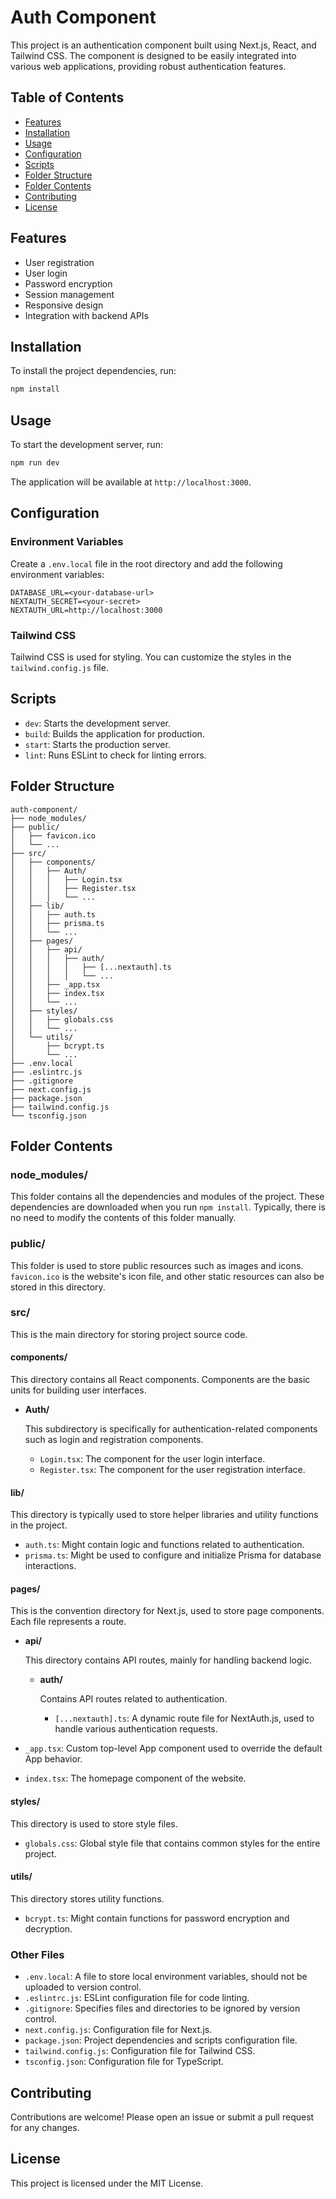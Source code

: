 # Auth Component

This project is an authentication component built using Next.js, React, and Tailwind CSS. The component is designed to be easily integrated into various web applications, providing robust authentication features.

## Table of Contents

- [Features](#features)
- [Installation](#installation)
- [Usage](#usage)
- [Configuration](#configuration)
- [Scripts](#scripts)
- [Folder Structure](#folder-structure)
- [Folder Contents](#folder-contents)
- [Contributing](#contributing)
- [License](#license)

## Features

- User registration
- User login
- Password encryption
- Session management
- Responsive design
- Integration with backend APIs

## Installation

To install the project dependencies, run:

```bash
npm install
```

## Usage

To start the development server, run:

```bash
npm run dev
```

The application will be available at `http://localhost:3000`.

## Configuration

### Environment Variables

Create a `.env.local` file in the root directory and add the following environment variables:

```
DATABASE_URL=<your-database-url>
NEXTAUTH_SECRET=<your-secret>
NEXTAUTH_URL=http://localhost:3000
```

### Tailwind CSS

Tailwind CSS is used for styling. You can customize the styles in the `tailwind.config.js` file.

## Scripts

- `dev`: Starts the development server.
- `build`: Builds the application for production.
- `start`: Starts the production server.
- `lint`: Runs ESLint to check for linting errors.

## Folder Structure

```
auth-component/
├── node_modules/
├── public/
│   ├── favicon.ico
│   └── ...
├── src/
│   ├── components/
│   │   ├── Auth/
│   │   │   ├── Login.tsx
│   │   │   ├── Register.tsx
│   │   │   └── ...
│   ├── lib/
│   │   ├── auth.ts
│   │   ├── prisma.ts
│   │   └── ...
│   ├── pages/
│   │   ├── api/
│   │   │   ├── auth/
│   │   │   │   ├── [...nextauth].ts
│   │   │   │   └── ...
│   │   ├── _app.tsx
│   │   ├── index.tsx
│   │   └── ...
│   ├── styles/
│   │   ├── globals.css
│   │   └── ...
│   └── utils/
│       ├── bcrypt.ts
│       └── ...
├── .env.local
├── .eslintrc.js
├── .gitignore
├── next.config.js
├── package.json
├── tailwind.config.js
└── tsconfig.json
```

## Folder Contents

### node_modules/

This folder contains all the dependencies and modules of the project. These dependencies are downloaded when you run `npm install`. Typically, there is no need to modify the contents of this folder manually.

### public/

This folder is used to store public resources such as images and icons. `favicon.ico` is the website's icon file, and other static resources can also be stored in this directory.

### src/

This is the main directory for storing project source code.

#### components/

This directory contains all React components. Components are the basic units for building user interfaces.

- **Auth/**

  This subdirectory is specifically for authentication-related components such as login and registration components.

  - `Login.tsx`: The component for the user login interface.
  - `Register.tsx`: The component for the user registration interface.

#### lib/

This directory is typically used to store helper libraries and utility functions in the project.

- `auth.ts`: Might contain logic and functions related to authentication.
- `prisma.ts`: Might be used to configure and initialize Prisma for database interactions.

#### pages/

This is the convention directory for Next.js, used to store page components. Each file represents a route.

- **api/**

  This directory contains API routes, mainly for handling backend logic.

  - **auth/**

    Contains API routes related to authentication.

    - `[...nextauth].ts`: A dynamic route file for NextAuth.js, used to handle various authentication requests.

- `_app.tsx`: Custom top-level App component used to override the default App behavior.
- `index.tsx`: The homepage component of the website.

#### styles/

This directory is used to store style files.

- `globals.css`: Global style file that contains common styles for the entire project.

#### utils/

This directory stores utility functions.

- `bcrypt.ts`: Might contain functions for password encryption and decryption.

### Other Files

- `.env.local`: A file to store local environment variables, should not be uploaded to version control.
- `.eslintrc.js`: ESLint configuration file for code linting.
- `.gitignore`: Specifies files and directories to be ignored by version control.
- `next.config.js`: Configuration file for Next.js.
- `package.json`: Project dependencies and scripts configuration file.
- `tailwind.config.js`: Configuration file for Tailwind CSS.
- `tsconfig.json`: Configuration file for TypeScript.

## Contributing

Contributions are welcome! Please open an issue or submit a pull request for any changes.

## License

This project is licensed under the MIT License.
